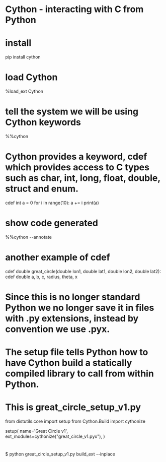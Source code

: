 # Cython - interacting with C from Python #

# install #
pip install cython

# load Cython #
%load_ext Cython

# tell the system we will be using Cython keywords #
%%cython

# Cython provides a keyword, cdef which provides access to C types such as char, int, long, float, double, struct and enum. #
cdef int a = 0
for i in range(10):
    a += i
print(a)


# show code generated #
%%cython --annotate

# another example of cdef #
cdef double great_circle(double lon1, double lat1, double lon2, double lat2):
    cdef double a, b, c, radius, theta, x
	
# Since this is no longer standard Python we no longer save it in files with .py extensions, instead by convention we use .pyx. #

# The setup file tells Python how to have Cython build a statically compiled library to call from within Python. #
# This is great_circle_setup_v1.py #
from distutils.core import setup
from Cython.Build import cythonize

setup(
    name='Great Circle v1',
    ext_modules=cythonize("great_circle_v1.pyx"),
)

#  #
$ python great_circle_setup_v1.py build_ext --inplace


